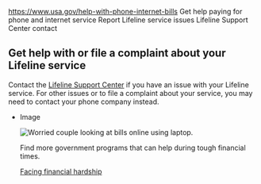 

https://www.usa.gov/help-with-phone-internet-bills
Get help paying for phone and internet service
Report Lifeline service issues
Lifeline Support Center contact

**Get help with or file a complaint about your Lifeline service**
-----------------------------------------------------------------

Contact the
[Lifeline Support Center](https://www.lifelinesupport.org/get-help/)
if you have an issue with your Lifeline service. For other issues or to file a complaint about your service, you may need to contact your phone company instead.

* Image

  ![Worried couple looking at bills online using laptop.](https://www.usa.gov/s3/files/styles/large/public/2023-01/Banner_img_Life_FInancial_hardship_en.png?itok=Nx2JnK1W)

  Find more government programs that can help during tough financial times.

  [Facing financial hardship](https://www.usa.gov/financial-hardship)
